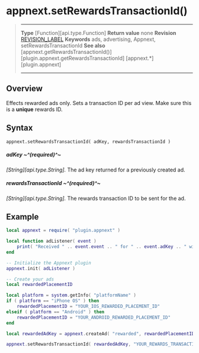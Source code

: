 # appnext.setRewardsTransactionId()

> --------------------- ------------------------------------------------------------------------------------------
> __Type__              [Function][api.type.Function]
> __Return value__      none
> __Revision__          [REVISION_LABEL](REVISION_URL)
> __Keywords__          ads, advertising, Appnext, setRewardsTransactionId
> __See also__          [appnext.getRewardsTransactionId()][plugin.appnext.getRewardsTransactionId]
>						[appnext.*][plugin.appnext]
> --------------------- ------------------------------------------------------------------------------------------


## Overview

Effects rewarded ads only. Sets a transaction&nbsp;ID per ad view. Make sure this is a __unique__ rewards&nbsp;ID.


## Syntax

	appnext.setRewardsTransactionId( adKey, rewardsTransactionId )

##### adKey ~^(required)^~
_[String][api.type.String]._ The ad key returned for a previously created ad.

##### rewardsTransactionId ~^(required)^~
_[String][api.type.String]._ The rewards transaction&nbsp;ID to be sent for the ad.


## Example

``````lua
local appnext = require( "plugin.appnext" )

local function adListener( event )
	print( "Received " .. event.event .. " for " .. event.adKey .. " with message: " .. event.message )
end

-- Initialize the Appnext plugin
appnext.init( adListener )

-- Create your ads
local rewardedPlacementID

local platform = system.getInfo( "platformName" )
if ( platform == "iPhone OS" ) then
    rewardedPlacementID = "YOUR_IOS_REWARDED_PLACEMENT_ID"
elseif ( platform == "Android" ) then
    rewardedPlacementID = "YOUR_ANDROID_REWARDED_PLACEMENT_ID"
end

local rewardedAdKey = appnext.createAd( "rewarded", rewardedPlacementID )

appnext.setRewardsTransactionId( rewardedAdKey, "YOUR_REWARDS_TRANSACTION_ID" )
``````
